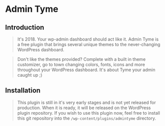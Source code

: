 # Admin Tyme

## Introduction

> It's 2018. Your wp-admin dashboard should act like it. Admin Tyme is a free plugin that brings several unique themes to the never-changing WordPress dashboard.

> Don't like the themes provided? Complete with a built in theme customizer, go to town changing colors, fonts, icons and more throughout your WordPress dashboard. It's about Tyme your admin caught up ;)


## Installation

> This plugin is still in it's very early stages and is not yet released for production. When it is ready, it will be released on the WordPress plugin repository. If you wish to use this plugin now, feel free to install this git repository into the `/wp-content/plugins/admintyme` directory.
